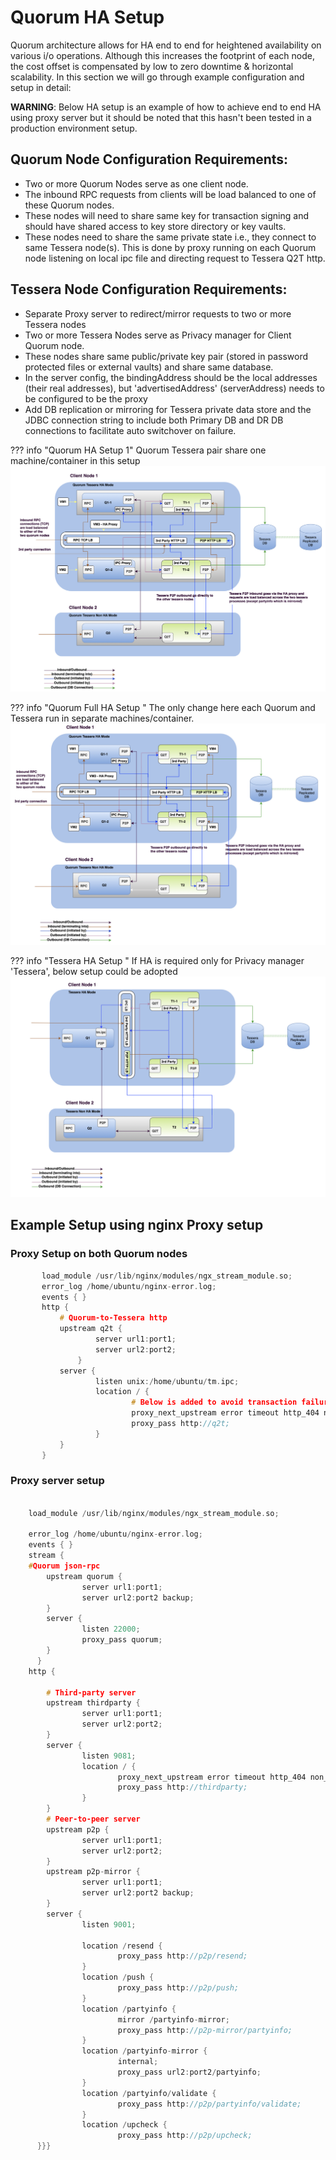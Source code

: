 # Quorum HA Setup

Quorum architecture allows for HA end to end for heightened availability on various i/o operations. Although this increases the footprint of each node, the cost offset is compensated by low to zero downtime & horizontal scalability. In this section we will go through example configuration and setup in detail:

**WARNING**: Below HA setup is an example of how to achieve end to end HA using proxy server but it should be noted that this hasn't been tested in a production environment setup. 

## Quorum Node Configuration Requirements:

- Two or more Quorum Nodes serve as one client node.
- The inbound RPC requests from clients will be load balanced to one of these Quorum nodes.
- These nodes will need to share same key for transaction signing and should have shared access to key store directory or key vaults.
- These nodes need to share the same private state i.e., they connect to same Tessera node(s). This is done by proxy running on each Quorum node listening on local ipc file and directing request to Tessera Q2T http.

## Tessera Node Configuration Requirements:

- Separate Proxy server to redirect/mirror requests to two or more Tessera nodes 
- Two or more Tessera Nodes serve as Privacy manager for Client Quorum node.
- These nodes share same public/private key pair (stored in password protected files or external vaults) and share same database.
- In the server config, the bindingAddress should be the local addresses (their real addresses), but 'advertisedAddress' (serverAddress) needs to be configured to be the proxy
- Add DB replication or mirroring for Tessera private data store and the JDBC connection string to include both Primary DB and DR DB connections to facilitate auto switchover on failure.


??? info "Quorum HA Setup 1"
    Quorum Tessera pair share one machine/container in this setup
    ![Quorum Tessera HA Mode](QT_HA_1.png)

??? info "Quorum Full HA Setup "
    The only change here each Quorum and Tessera run in separate machines/container.
    ![Quorum Tessera Full HA Mode](QT_HA_2.png)

??? info "Tessera HA Setup "
    If HA is required only for Privacy manager 'Tessera', below setup could be adopted
    ![Tessera HA Mode](Tessera_HA.png)
  

## Example Setup using nginx Proxy setup

### Proxy Setup on both Quorum nodes
```c
       load_module /usr/lib/nginx/modules/ngx_stream_module.so;
       error_log /home/ubuntu/nginx-error.log;
       events { }
       http {
           # Quorum-to-Tessera http
           upstream q2t {
                   server url1:port1;
                   server url2:port2;
               }
           server {
                   listen unix:/home/ubuntu/tm.ipc;
                   location / {
                           # Below is added to avoid transaction failure if partyinfo gets out of sync.
                           proxy_next_upstream error timeout http_404 non_idempotent; 
                           proxy_pass http://q2t;
                   }
           }
       }
```
 

### Proxy server setup
```c

    load_module /usr/lib/nginx/modules/ngx_stream_module.so;

    error_log /home/ubuntu/nginx-error.log;
    events { }
    stream {
    #Quorum json-rpc
        upstream quorum {
                server url1:port1;
                server url2:port2 backup;
        }
        server {
                listen 22000;
                proxy_pass quorum;
        }
      }
    http {

        # Third-party server
        upstream thirdparty {
                server url1:port1;
                server url2:port2;
        }
        server {
                listen 9081;
                location / {
                        proxy_next_upstream error timeout http_404 non_idempotent;
                        proxy_pass http://thirdparty;
                }
        }
        # Peer-to-peer server
        upstream p2p {
                server url1:port1;
                server url2:port2;
        }
        upstream p2p-mirror {
                server url1:port1;
                server url2:port2 backup;
        }
        server {
                listen 9001;

                location /resend {
                        proxy_pass http://p2p/resend;
                }
                location /push {
                        proxy_pass http://p2p/push;
                }
                location /partyinfo {
                        mirror /partyinfo-mirror;
                        proxy_pass http://p2p-mirror/partyinfo;
                }
                location /partyinfo-mirror {
                        internal;
                        proxy_pass url2:port2/partyinfo;
                }
                location /partyinfo/validate {
                        proxy_pass http://p2p/partyinfo/validate;
                }
                location /upcheck {
                        proxy_pass http://p2p/upcheck;
      }}}
```




